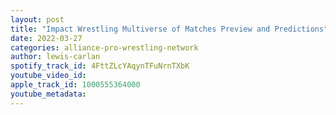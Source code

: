 ```yaml
---
layout: post
title: "Impact Wrestling Multiverse of Matches Preview and Predictions"
date: 2022-03-27
categories: alliance-pro-wrestling-network
author: lewis-carlan
spotify_track_id: 4FttZLcYAqynTFuNrnTXbK
youtube_video_id: 
apple_track_id: 1000555364000
youtube_metadata: 
---
```

